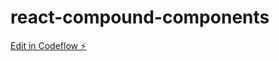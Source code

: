 # react-compound-components

[Edit in Codeflow ⚡️](https://stackblitz.com/~/github.com/RustyDev/react-compound-components)